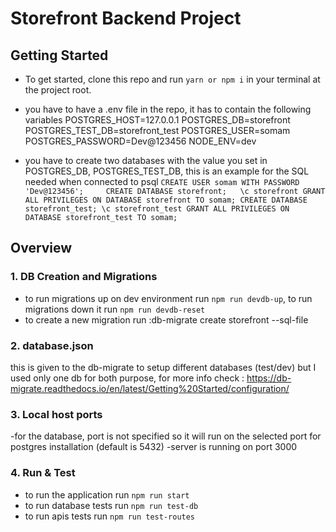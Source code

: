 # Storefront Backend Project

## Getting Started

- To get started, clone this repo and run `yarn or npm i` in your terminal at the project root.

- you have to have a .env file in the repo, it has to contain the following variables
POSTGRES_HOST=127.0.0.1
POSTGRES_DB=storefront
POSTGRES_TEST_DB=storefront_test
POSTGRES_USER=somam
POSTGRES_PASSWORD=Dev@123456
NODE_ENV=dev

- you have to create two databases with the value you set in POSTGRES_DB, POSTGRES_TEST_DB, this is an example for the SQL needed when connected to psql
`
CREATE USER somam WITH PASSWORD 'Dev@123456';    
CREATE DATABASE storefront;  
\c storefront
GRANT ALL PRIVILEGES ON DATABASE storefront TO somam;
CREATE DATABASE storefront_test;
\c storefront_test
GRANT ALL PRIVILEGES ON DATABASE storefront_test TO somam;
`

## Overview


### 1.  DB Creation and Migrations

- to run migrations up on dev environment run `npm run devdb-up`, to run migrations down it run `npm run devdb-reset`
- to create a new migration run :db-migrate create storefront --sql-file

### 2. database.json
this is given to the db-migrate to setup different databases (test/dev) but I used only one db for both purpose, for more info check :
https://db-migrate.readthedocs.io/en/latest/Getting%20Started/configuration/


### 3. Local host ports
-for the database, port is not specified so it will run on the selected port for postgres installation (default is 5432)
-server is running on port 3000

### 4. Run & Test

- to run the application run `npm run start`
- to run database tests run `npm run test-db`
- to run apis tests run `npm run test-routes`  